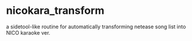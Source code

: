 # nicokara_transform
a sidetool-like routine for automatically transforming netease song list into NICO karaoke ver.
